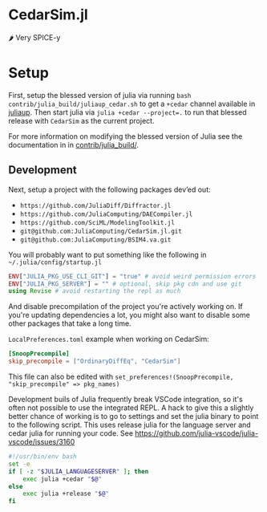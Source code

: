 # CedarSim.jl
🌶 Very SPICE-y

# Setup

First, setup the blessed version of julia via running
`bash contrib/julia_build/juliaup_cedar.sh` to get a `+cedar` channel available in [juliaup](https://github.com/JuliaLang/juliaup).
Then start julia via `julia +cedar --project=.` to run that blessed release with `CedarSim` as the current project.

For more information on modifying the blessed version of Julia see the documentation in in [contrib/julia_build/](contrib/julia_build/).


## Development

Next, setup a project with the following packages dev’ed out:
* `https://github.com/JuliaDiff/Diffractor.jl`
* `https://github.com/JuliaComputing/DAECompiler.jl`
* `https://github.com/SciML/ModelingToolkit.jl`
* `git@github.com:JuliaComputing/CedarSim.jl.git`
* `git@github.com:JuliaComputing/BSIM4.va.git`

You will probably want to put something like the following in `~/.julia/config/startup.jl`
```julia
ENV["JULIA_PKG_USE_CLI_GIT"] = "true" # avoid weird permission errors
ENV["JULIA_PKG_SERVER"] = "" # optional, skip pkg cdn and use git
using Revise # avoid restarting the repl as much
```

And disable precompilation of the project you're actively working on.
If you're updating dependencies a lot, you might also want to disable some other packages that take a long time.

`LocalPreferences.toml` example when working on CedarSim:
```toml
[SnoopPrecompile]
skip_precompile = ["OrdinaryDiffEq", "CedarSim"]
```

This file can also be edited with `set_preferences!(SnoopPrecompile, "skip_precompile" => pkg_names)`

Development buils of Julia frequently break VSCode integration, so it's often not possible to use the integrated REPL.
A hack to give this a slightly better chance of working is to go to settings and set the julia binary to point to the following script.
This uses release julia for the language server and cedar julia for running your code.
See https://github.com/julia-vscode/julia-vscode/issues/3160

```bash
#!/usr/bin/env bash
set -e
if [ -z "$JULIA_LANGUAGESERVER" ]; then
	exec julia +cedar "$@"
else
	exec julia +release "$@"
fi
```
